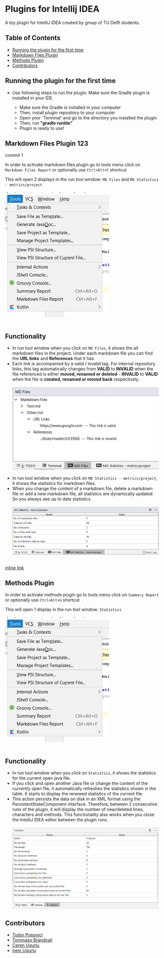 # Plugins for Intellij IDEA

A toy plugin for IntelliJ IDEA created by group of TU Delft students.

## Table of Contents
* [Running the plugin for the first time](#running-the-plugin-for-the-first-time)
* [Markdown Files Plugin](#markdown-files-plugin)
* [Methods Plugin](#methods-plugin)
* [Contributors](#contributors)

## Running the plugin for the first time
* Use following steps to run the plugin: 
Make sure the Gradle plugin is installed in your IDE.

  * Make sure the Gradle is installed in your computer
  * Then, install plugin repository to your computer
  * Open your 'Terminal' and go to the directory you installed the plugin
  * Then, run **"gradle runIde"**
  * Plugin is ready to use!

## Markdown Files Plugin 123
commit
1

In order to activate markdown files plugin go to tools menu click on `Markdown Files Report` 
or optionally use `Ctrl+Alt+F` shortcut

This will open 2 displays in the run tool window: `MD Files` and `MD Statistics - metrics/project` <br/><br/>
![Image of Tools Menu](images/image1.png)<br/><br/>

## Functionality
- In run tool window when you click on `MD Files`, it shows the all markdown files in the project. Under each markdown file you can find the **URL links** and **References** that it has.<br/>
- Each link is accompanied by a valid / invalid tag. For internal repository links, this tag
automatically changes from **VALID** to **INVALID** when the file referenced is either **moved, renamed or deleted** - **INVALID** to **VALID** when the
file is **created, renamed or moved back** respectively.<br/><br/>
![Image of MD Files](images/image4.png)<br/><br/>
- In run tool window when you click on `MD Statistics - metrics/project`, it shows the statistics for markdown files.<br/>
- When you change the content of a markdown file, delete a markdown file or add a new markdown file, all statistics are dynamically updated. So you always see up to date statistics.<br/><br/>
![Image of MD Statistics](images/image3.png)<br/><br/>

[inline link](build.gradle)


[1]: https://www.jetbrains.com

## Methods Plugin
In order to activate methods plugin go to tools menu
click on `Summary Report` or optionally use `Ctrl+Alt+G` shortcut

This will open 1 display in the run tool window: `Statistics` <br/><br/>
![Image of Tools Menu](images/image1.png)<br/><br/>

## Functionality
- In run tool window when you click on `Statistics`, it shows the statistics for the current open java file.<br/>
- If you click and open another Java file or change the content of the currently open file, it automatically refreshes the statistics shown in the table. It starts to display the renewed statistics of the current file.
- This action persists the data on disk in an XML format using the PersistentStateComponent interface. Therefore, between 2 consecutive runs of the plugin, it will display the number of new/deleted lines, characters and methods. This functionality also works when you close the IntelliJ IDEA editor between the plugin runs.<br/><br/> 
![Image of Statistics](images/image2.png)

## Contributors
* [Tudor Popovici](https://github.com/tudorpopovici1)
* [Tommaso Brandirali](https://github.com/TommasoBrandirali)
* [Ceren Ugurlu](https://github.com/cugurlu)
* [Irem Ugurlu](https://github.com/iremugurlu)
